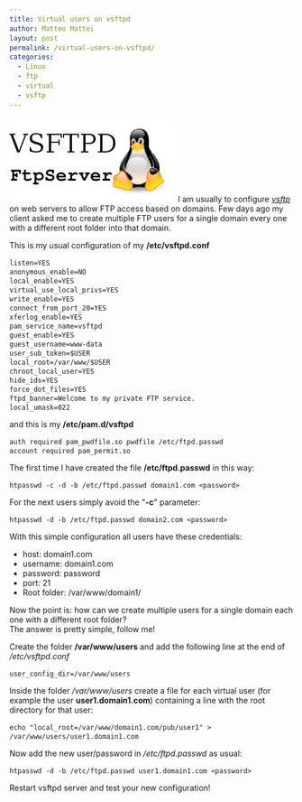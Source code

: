 ```yaml
---
title: Virtual users on vsftpd
author: Matteo Mattei
layout: post
permalink: /virtual-users-on-vsftpd/
categories:
  - Linux
  - ftp
  - virtual
  - vsftp
---
```

![VSFTPD logo](/public/posts_images/vsftpd_logo.jpg)
I am usually to configure [*vsftp*](http://vsftpd.beasts.org) on web servers to allow FTP access based on domains. Few days ago my client asked me to create multiple FTP users for a single domain every one with a different root folder into that domain.

This is my usual configuration of my **/etc/vsftpd.conf**

```
listen=YES
anonymous_enable=NO
local_enable=YES
virtual_use_local_privs=YES
write_enable=YES
connect_from_port_20=YES
xferlog_enable=YES
pam_service_name=vsftpd
guest_enable=YES
guest_username=www-data
user_sub_token=$USER
local_root=/var/www/$USER
chroot_local_user=YES
hide_ids=YES
force_dot_files=YES
ftpd_banner=Welcome to my private FTP service.
local_umask=022
```

and this is my **/etc/pam.d/vsftpd**

```
auth required pam_pwdfile.so pwdfile /etc/ftpd.passwd
account required pam_permit.so
```

The first time I have created the file **/etc/ftpd.passwd** in this way:

```
htpasswd -c -d -b /etc/ftpd.passwd domain1.com <password>
```

For the next users simply avoid the "**-c**" parameter:

```
htpasswd -d -b /etc/ftpd.passwd domain2.com <password>
```

With this simple configuration all users have these credentials:

 - host: domain1.com
 - username: domain1.com
 - password: password
 - port: 21
 - Root folder: /var/www/domain1/

Now the point is: how can we create multiple users for a single domain each one with a different root folder?  
The answer is pretty simple, follow me!

Create the folder **/var/www/users** and add the following line at the end of */etc/vsftpd.conf*

```
user_config_dir=/var/www/users
```

Inside the folder */var/www/users* create a file for each virtual user (for example the user **user1.domain1.com**) containing a line with the root directory for that user:

```
echo "local_root=/var/www/domain1.com/pub/user1" > /var/www/users/user1.domain1.com
```

Now add the new user/password in */etc/ftpd.passwd* as usual:

```
htpasswd -d -b /etc/ftpd.passwd user1.domain1.com <password>
```

Restart vsftpd server and test your new configuration!
